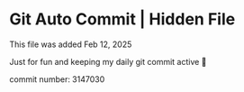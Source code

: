 # Git Auto Commit | Hidden File

This file was added Feb 12, 2025

Just for fun and keeping my daily git commit active 🤪

commit number: 3147030
